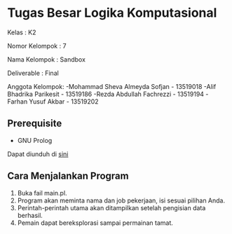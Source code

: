 # Tugas Besar Logika Komputasional

Kelas 			    : K2

Nomor Kelompok 	: 7

Nama Kelompok	  : Sandbox

Deliverable		  : Final

Anggota Kelompok:
-Mohammad Sheva Almeyda Sofjan - 13519018
-Alif Bhadrika Parikesit - 13519186 
-Rezda Abdullah Fachrezzi - 13519194
-Farhan Yusuf Akbar - 13519202

## Prerequisite
- GNU Prolog

Dapat diunduh di [sini](http://www.gprolog.org/#download)

## Cara Menjalankan Program
1. Buka fail main.pl.
2. Program akan meminta nama dan job pekerjaan, isi sesuai pilihan Anda.
3. Perintah-perintah utama akan ditampilkan setelah pengisian data berhasil.
4. Pemain dapat bereksplorasi sampai permainan tamat.


